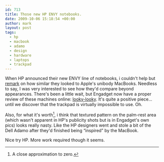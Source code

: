 ```yaml
---
id: 713
title: Those new HP ENVY notebooks.
date: 2009-10-06 15:18:54 +00:00
author: mark
layout: post
tags:
  - hp
  - macbook
  - adamo
  - design
  - hardware
  - laptops
  - trackpad
---
```

When HP announced their new ENVY line of notebooks, i couldn't help but [remark](http://twitter.com/sallonoroff/) on how similar they looked to Apple's unibody MacBooks. Needless to say, I was very interested to see how they'd compare beyond appearances. There's been a little wait, but Engadget now have a proper review of these machines online: [looky-looky](http://www.engadget.com/2009/10/05/hp-envy-13-review/). It's quite a positive piece... until we discover that the trackpad is virtually impossible to use. Oh.

Also, for what it's worth[^fn-fuckall], i think that textured pattern on the palm-rest area (which wasn't apparent in HP's publicity shots but is in Engadget's own pics) looks really nasty. Like the HP designers went and stole a bit of the Dell Adamo after they'd finished being &#8220;inspired&#8221; by the MacBook.

Nice try HP. More work required though it seems.

[^fn-fuckall]: A close approximation to zero.
